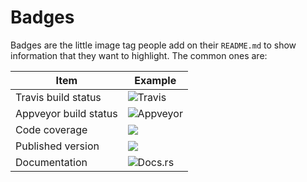 # Badges

Badges are the little image tag people add on their `README.md` to show information that they want to highlight. The common ones are:

| Item                  | Example  |
| --------------------- | --------- |
| Travis build status   | ![Travis](https://travis-ci.org/tomaka/winit.svg?branch=master) |
| Appveyor build status | ![Appveyor](https://ci.appveyor.com/api/projects/status/5h87hj0g4q2xe3j9/branch/master?svg=true) |
| Code coverage         | ![](https://codecov.io/gh/conan-io/conan/branch/develop/graph/badge.svg) |
| Published version     | ![](http://meritbadge.herokuapp.com/winit) |
| Documentation         | ![Docs.rs](https://docs.rs/winit/badge.svg) |
